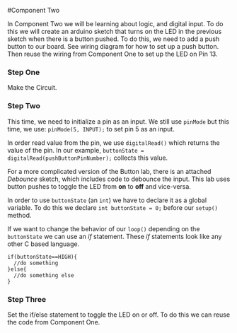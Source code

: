 #Component Two

In Component Two we will be learning about logic, and digital input.  To do this we will create an arduino sketch that turns on the LED in the previous sketch when there is a button pushed.  To do this, we need to add a push button to our board.  See wiring diagram for how to set up a push button. Then reuse the wiring from Component One to set up the LED on Pin 13. 

### Step One

Make the Circuit.

### Step Two

This time, we need to initialize a pin as an input.  We still use `pinMode` but this time, we use: `pinMode(5, INPUT);` to set pin 5 as an input.

In order read value from the pin, we use `digitalRead()` which returns the value of the pin. In our example, `buttonState = digitalRead(pushButtonPinNumber);` collects this value. 

For a more complicated version of the Button lab, there is an attached *Debounce* sketch, which includes code to debounce the input.  This lab uses button pushes to toggle the LED from __on__ to __off__ and vice-versa.  

In order to use `buttonState` (an `int`) we have to declare it as a global variable.  To do this we declare `int buttonState = 0;` before our `setup()` method.

If we want to change the behavior of our `loop()` depending on the `buttonState` we can use an *if* statement.  These *if* statements look like any other C based language.  

```
if(buttonState==HIGH){
  //do something
}else{
  //do something else
}
```

### Step Three

Set the if/else statement to toggle the LED on or off.  To do this we can reuse the code from Component One.

